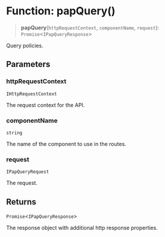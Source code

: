 # Function: papQuery()

> **papQuery**(`httpRequestContext`, `componentName`, `request`): `Promise`\<`IPapQueryResponse`\>

Query policies.

## Parameters

### httpRequestContext

`IHttpRequestContext`

The request context for the API.

### componentName

`string`

The name of the component to use in the routes.

### request

`IPapQueryRequest`

The request.

## Returns

`Promise`\<`IPapQueryResponse`\>

The response object with additional http response properties.
